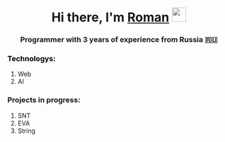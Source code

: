 <h1 align="center">Hi there, I'm <a href="https://daniilshat.ru/" target="_blank">Roman</a> 
<img src="https://github.com/blackcater/blackcater/raw/main/images/Hi.gif" height="32"/></h1>
<h3 align="center">Programmer with 3 years of experience from Russia 🇷🇺</h3>
<h3 style="font-weight: bold; color: #000">Technologys:</h3>
<ol>
    <li>Web</li>
    <li>AI</li>
</ol>
<h3>Projects in progress:</h3>
<ol>
    <li>SNT</li>
    <li>EVA</li>
    <li>String</li>
</ol>
